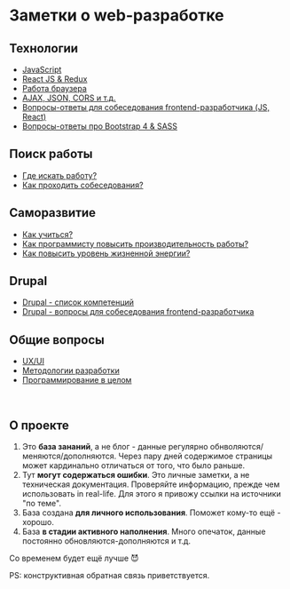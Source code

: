 # Заметки о web-разработке #

## Технологии ##
- [JavaScript](/Pages/Interview%20questions%20-%20JS.md)
- [React JS & Redux](/Pages/Interview%20questions%20-%20React%20JS.md)
- [Работа браузера](/Pages/Browser.md)
- [AJAX, JSON, CORS и т.д.](/Pages/Ajax.md)
- [Вопросы-ответы для собеседования frontend-разработчика (JS, React)](/Pages/Interview%20questions%20-%20Questions.md)
- [Вопросы-ответы про Bootstrap 4 & SASS](/Pages/Interview%20%20questions%20-%20HTML-CSS.md)

## Поиск работы ##
- [Где искать работу?](/Pages/HR-company.md)
- [Как проходить собеседования?](/Pages/Interview%20-%20notes.md)

## Саморазвитие ##
- [Как учиться?](/Pages/Learning.md)
- [Как программисту повысить производительность работы?](https://raw.githubusercontent.com/Legmo/notes/master/Productivity%20increase.png)
- [Как повысить уровень жизненной энергии?](/Pages/Energy.md)

## Drupal ##
- [Drupal - список компетенций](/Pages/List%20of%20competencies%20-%20Drupal.md)
- [Drupal - вопросы для собеседования frontend-разработчика](/Pages/Interview%20questions%20-%20Drupal%207-8.md)

## Общие вопросы ##
- [UX/UI](/Pages/Interview%20questions%20-%20UX-UI.md)
- [Методологии разработки](/Pages/Methodology.md)
- [Программирование в целом](/Pages/Interview%20questions%20-%20Programming.md)

<br>

## О проекте ##
  1) Это **база зананий**, а не блог  - данные регулярно обнволяются/меняются/дополняются. Через пару дней содержимое страницы может кардинально отличаться от того, что было раньше.
  1) Тут **могут содержаться ошибки**. Это личные заметки, а не техническая документация. Проверяйте информацию, прежде чем использовать in real-life. Для этого я привожу ссылки на источники "по теме".
  1) База создана **для личного использования**. Поможет кому-то ещё - хорошо.
  1) База **в стадии активного наполнения**. Много опечаток, данные постоянно обновляются-дополняются и т.д. 

Со временем будет ещё лучше :smiling_imp: 

PS: конструктивная обратная связь приветствуется.

